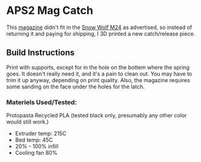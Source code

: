 # APS2 Mag Catch
This [magazine](https://evike.com/products) didn't fit in the [Snow Wolf M24](https://www.evike.com/products/33422/) as advertised, so instead of returning it and paying for shipping, I 3D printed a new catch/release piece.

## Build Instructions
Print with supports, except for in the hole on the bottem where the spring goes.  It doesn't really need it, and it's a pain to clean out.  You may have to trim it up anyway, depending on print quality.
Also, the magazine requires some sanding on the face under the holes for the latch.

### Materiels Used/Tested:
Protopasta Recycled PLA (tested black only, presumably any other color would still work.)
* Extruder temp: 215C
* Bed temp: 45C
* 20% - 100% infill
* Cooling fan 80%
